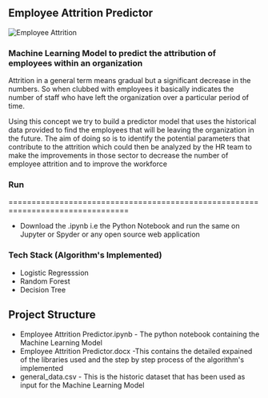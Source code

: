 ## Employee Attrition Predictor

![Employee Attrition](https://i.ibb.co/D8fhBq8/rsz-1rsz-ted-bauer.jpg)


### Machine Learning Model to predict the attribution of employees within an organization

Attrition in a general term means gradual but a significant decrease in the numbers. So when clubbed with employees it basically indicates the number of staff who have left the organization over a particular period of time.

Using this concept we try to build a predictor model that uses the historical data provided to find the employees that will be leaving the organization in the future.
The aim of doing so is to identify the potential parameters that contribute to the attrition which could then be analyzed by the HR team to make the improvements in those sector to decrease the number of employee attrition and to improve the workforce

### Run 
================================================================================
- Download the .ipynb i.e the Python Notebook and run the same on Jupyter or Spyder or any open source web application

### Tech Stack (Algorithm's Implemented)
- Logistic Regresssion
- Random Forest
- Decision Tree

## Project Structure
- Employee Attrition Predictor.ipynb - The python notebook containing the Machine Learning Model
- Employee Attrition Predictor.docx -This contains the detailed expained of the libraries used and the step by step process of the algorithm's implemented 
- general_data.csv - This is the historic dataset that has been used as input for the Machine Learning Model
